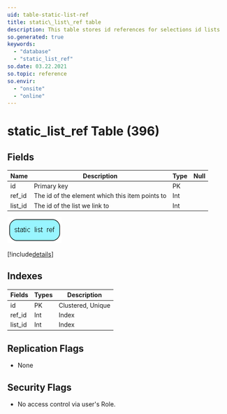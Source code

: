 ```yaml
---
uid: table-static-list-ref
title: static\_list\_ref table
description: This table stores id references for selections id lists
so.generated: true
keywords:
  - "database"
  - "static_list_ref"
so.date: 03.22.2021
so.topic: reference
so.envir:
  - "onsite"
  - "online"
---
```


# static\_list\_ref Table (396)

## Fields

| Name | Description | Type | Null |
|------|-------------|------|:----:|
|id|Primary key|PK| |
|ref\_id|The id of the element which this item points to|Int| |
|list\_id|The id of the list we link to|Int| |


![static_list_ref table relationship diagram](./media/static_list_ref.png)

[!include[details](./includes/static-list-ref.md)]

## Indexes

| Fields | Types | Description |
|--------|-------|-------------|
|id |PK |Clustered, Unique |
|ref\_id |Int |Index |
|list\_id |Int |Index |

## Replication Flags

* None

## Security Flags

* No access control via user's Role.

